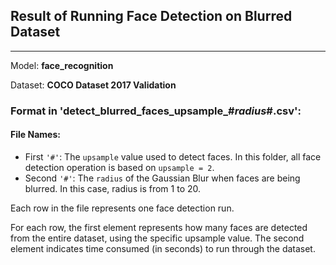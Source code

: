 ## Result of Running Face Detection on Blurred Dataset
---

Model: **face_recognition**

Dataset: **COCO Dataset 2017 Validation**

### Format in 'detect_blurred_faces_upsample_#_radius_#.csv':
#### File Names:
- First `'#'`: The `upsample` value used to detect faces. In this folder, all face detection operation is based on `upsample = 2`.
- Second `'#'`: The `radius` of the Gaussian Blur when faces are being blurred. In this case, radius is from 1 to 20.


Each row in the file represents one face detection run.

For each row, the first element represents how many faces are detected from the entire dataset, 
using the specific upsample value. The second element indicates time consumed (in seconds) to run through the dataset.
